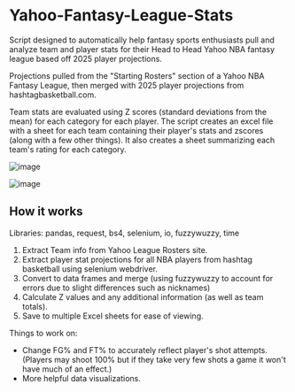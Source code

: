 # Yahoo-Fantasy-League-Stats
Script designed to automatically help fantasy sports enthusiasts pull and analyze team and player stats for their Head to Head Yahoo NBA fantasy league based off 2025 player projections.

Projections pulled from the "Starting Rosters" section of a Yahoo NBA Fantasy League, then merged with 2025 player projections from hashtagbasketball.com.

Team stats are evaluated using Z scores (standard deviations from the mean) for each category for each player. The script creates an excel file with a sheet for each team containing their player's stats and zscores (along with a few other things). It also creates a sheet summarizing each team's rating for each category.

![image](https://github.com/user-attachments/assets/d3ac8550-8bf1-4a8d-831c-19750dffe811)

![image](https://github.com/user-attachments/assets/affb1098-3aea-42dc-bb0d-c94e61f07426)


## How it works
Libraries: pandas, request, bs4, selenium, io, fuzzywuzzy, time

1. Extract Team info from Yahoo League Rosters site.
2. Extract player stat projections for all NBA players from hashtag basketball using selenium webdriver.
3. Convert to data frames and merge (using fuzzywuzzy to account for errors due to slight differences such as nicknames)
4. Calculate Z values and any additional information (as well as team totals).
5. Save to multiple Excel sheets for ease of viewing.





Things to work on:
- Change FG% and FT% to accurately reflect player's shot attempts. (Players may shoot 100% but if they take very few shots a game it won't have much of an effect.)
- More helpful data visualizations.
